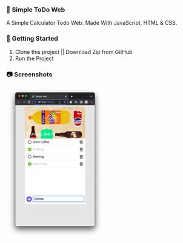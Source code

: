 ### 📝 **Simple ToDo Web**

A Simple Calculator Todo Web. Made With JavaScript, HTML & CSS.

### 🚀 **Getting Started**
1. Clone this project || Download Zip from GitHub
2. Run the Project 

### 📷 **Screenshots**

  <img
    src="/assets/image3.png"
    alt="Main Screen"
    title="Main Screen"
    style="display: inline-block; margin: 0 auto; width: 200; height: 400px">
